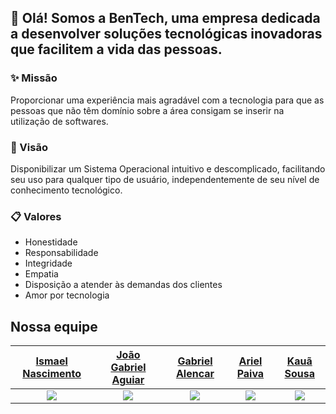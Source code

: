 ## 👋 Olá! Somos a BenTech, uma empresa dedicada a desenvolver soluções tecnológicas inovadoras que facilitem a vida das pessoas.

### ✨ Missão
Proporcionar uma experiência mais agradável com a tecnologia para que as pessoas que não têm domínio sobre a área consigam se inserir na utilização de softwares.

### 👀 Visão
Disponibilizar um Sistema Operacional intuitivo e descomplicado, facilitando seu uso para qualquer tipo de usuário, independentemente de seu nível de conhecimento tecnológico.

### 📋 Valores
- Honestidade
- Responsabilidade
- Integridade
- Empatia
- Disposição a atender às demandas dos clientes
- Amor por tecnologia

## Nossa equipe


| [Ismael Nascimento](https://github.com/ismaelnascimento) | [João Gabriel Aguiar](https://github.com/Jot4g3) | [Gabriel Alencar](https://github.com/Bilinhas) | [Ariel Paiva](https://github.com/Ariel-Paiva) | [Kauã Sousa](https://github.com/kkauaon) |
| :---------------: | :-----------------: | :-------------: | :---------: | :--------: |
| <img src="https://avatars.githubusercontent.com/u/72841488?s=96"> | <img src="https://avatars.githubusercontent.com/u/134979228?s=96"> | <img src="https://avatars.githubusercontent.com/u/159455478?s=96"> | <img src="https://avatars.githubusercontent.com/u/162919431?s=96"> | <img src="https://avatars.githubusercontent.com/u/67508260?s=96"> |
